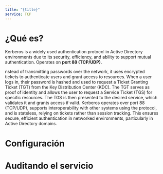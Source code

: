 ```yaml
---
title: "{title}"
service: TCP
---
```

# ¿Qué es?

Kerberos is a widely used authentication protocol in Active Directory environments due to its security, efficiency, and ability to support mutual authentication. Operates on **port 88 (TCP/UDP)**.

nstead of transmitting passwords over the network, it uses encrypted tickets to authenticate users and grant access to resources. When a user logs in, their password is hashed and used to request a Ticket Granting Ticket (TGT) from the Key Distribution Center (KDC). The TGT serves as proof of identity and allows the user to request a Service Ticket (TGS) for specific resources. The TGS is then presented to the desired service, which validates it and grants access if valid. Kerberos operates over port 88 (TCP/UDP), supports interoperability with other systems using the protocol, and is stateless, relying on tickets rather than session tracking. This ensures secure, efficient authentication in networked environments, particularly in Active Directory domains.

# Configuración

# Auditando el servicio